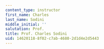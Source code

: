 ```yaml
---
content_type: instructor
first_name: Charles
last_name: Sodini
middle_initial: ''
salutation: Prof.
title: Prof. Charles Sodini
uid: 14620118-8f02-c7ab-4680-2d1d4e2d5443
---
```

